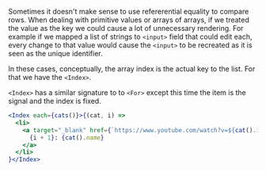 Sometimes it doesn't make sense to use refererential equality to compare rows. When dealing with primitive values or arrays of arrays, if we treated the value as the key we could cause a lot of unnecessary rendering. For example if we mapped a list of strings to `<input>` field that could edit each, every change to that value would cause the `<input>` to be recreated as it is seen as the unique identifier.

In these cases, conceptually, the array index is the actual key to the list. For that we have the `<Index>`.

`<Index>` has a similar signature to to `<For>` except this time the item is the signal and the index is fixed.

```jsx
<Index each={cats()}>{(cat, i) =>
  <li>
    <a target="_blank" href={`https://www.youtube.com/watch?v=${cat().id}`}>
      {i + 1}: {cat().name}
    </a>
  </li>
}</Index>
```
